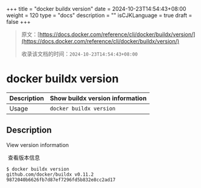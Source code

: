 +++
title = "docker buildx version"
date = 2024-10-23T14:54:43+08:00
weight = 120
type = "docs"
description = ""
isCJKLanguage = true
draft = false
+++

> 原文：[https://docs.docker.com/reference/cli/docker/buildx/version/](https://docs.docker.com/reference/cli/docker/buildx/version/)
>
> 收录该文档的时间：`2024-10-23T14:54:43+08:00`

# docker buildx version

| Description | Show buildx version information |
| :---------- | ------------------------------- |
| Usage       | `docker buildx version`         |

## Description

View version information

​	查看版本信息



```console
$ docker buildx version
github.com/docker/buildx v0.11.2 9872040b6626fb7d87ef7296fd5b832e8cc2ad17
```
